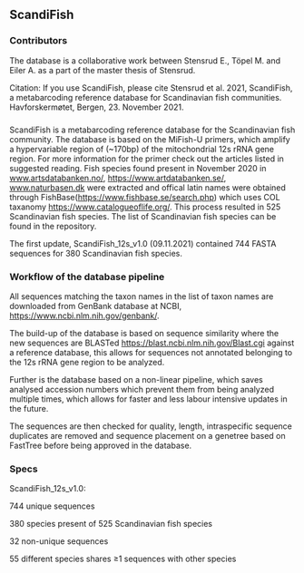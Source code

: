 ## ScandiFish
### Contributors
The database is a collaborative work between Stensrud E., Töpel M. and Eiler A. as a part of the master thesis of Stensrud.

Citation: If you use ScandiFish, please cite Stensrud et al. 2021, ScandiFish, a metabarcoding reference database for Scandinavian fish communities. Havforskermøtet, Bergen, 23. November 2021. 
### 
ScandiFish is a metabarcoding reference database for the Scandinavian fish community.
The database is based on the MiFish-U primers, which amplify a hypervariable region of (~170bp) of the mitochondrial 12s rRNA gene region.
For more information for the primer check out the articles listed in suggested reading.
Fish species found present in November 2020 in www.artsdatabanken.no/, https://www.artdatabanken.se/, www.naturbasen.dk were extracted and offical latin names were obtained through FishBase(https://www.fishbase.se/search.php) which uses COL taxanomy https://www.catalogueoflife.org/. This process resulted in 525 Scandinavian fish species.
The list of Scandinavian fish species can be found in the repository. 

The first update, ScandiFish_12s_v1.0 (09.11.2021) contained 744 FASTA sequences for 380 Scandinavian fish species.

### Workflow of the database pipeline
All sequences matching the taxon names in the list of taxon names are downloaded from GenBank database at NCBI, https://www.ncbi.nlm.nih.gov/genbank/.

The build-up of the database is based on sequence similarity where the new sequences are BLASTed https://blast.ncbi.nlm.nih.gov/Blast.cgi against a reference database, this allows for sequences not annotated belonging to the 12s rRNA gene region to be analyzed.

Further is the database based on a non-linear pipeline, which saves analysed accession numbers which prevent them from being analyzed multiple times, which allows for faster and less labour intensive updates in the future.

The sequences are then checked for quality, length, intraspecific sequence duplicates are removed and sequence placement on a genetree based on FastTree before being approved in the database.

### Specs
ScandiFish_12s_v1.0:

744 unique sequences

380 species present of 525 Scandinavian fish species

32 non-unique sequences

55 different species shares ≥1 sequences with other species

